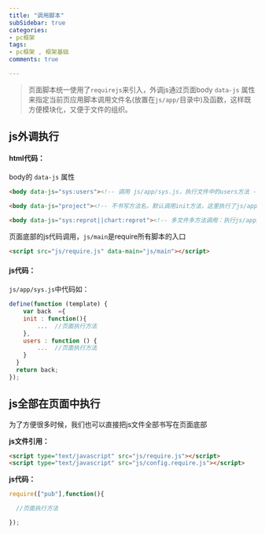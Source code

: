 ```yaml
---
title: "调用脚本"
subSidebar: true
categories:
- pc框架
tags:
- pc框架 , 框架基础
comments: true

---
```


> 页面脚本统一使用了`requirejs`来引入，外调js通过页面body `data-js` 属性来指定当前页应用脚本调用文件名(放置在`js/app/`目录中)及函数，这样既方便模块化，又便于文件的组织。

## js外调执行

#### **html代码**：
body的 `data-js` 属性

```html
<body data-js="sys:users"><!-- 调用 js/app/sys.js，执行文件中的users方法 -->

<body data-js="project"><!-- 不书写方法名，默认调用init方法，这里执行了js/app/project.js文件中的init方法，省略 :init 的书写 -->

<body data-js="sys:reprot||chart:reprot"><!-- 多文件多方法调用：执行js/app/sys.js中的reprot方法和js/app/chart.js中的reprot方法 -->
```

页面底部的js代码调用，`js/main`是require所有脚本的入口

```html
<script src="js/require.js" data-main="js/main"></script>
```

#### **js代码：**

`js/app/sys.js`中代码如：

```js
define(function (template) {
    var back  ={
    init : function(){
        ...  //页面执行方法
    },
    users : function () {
        ...  //页面执行方法
    }
  }
  return back;
});
```



## js全部在页面中执行

为了方便很多时候，我们也可以直接把js文件全部书写在页面底部

**js文件引用：**

```html
<script type="text/javascript" src="js/require.js"></script>
<script type="text/javascript" src="js/config.require.js"></script>
```

**js代码：**

```js
require(["pub"],function(){

  //页面执行方法

});
```
